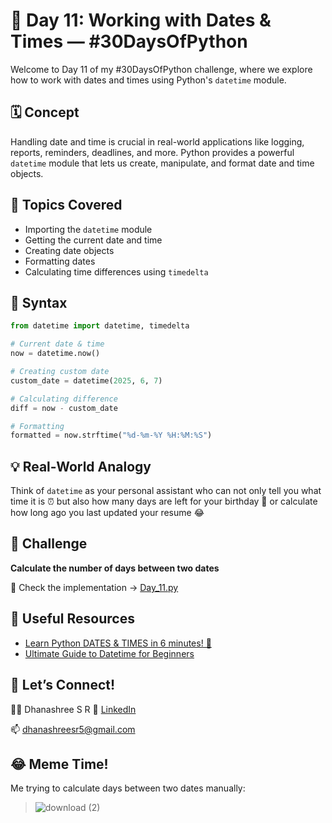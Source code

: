 # 📅 Day 11: Working with Dates & Times — #30DaysOfPython

Welcome to Day 11 of my #30DaysOfPython challenge, where we explore how to work with dates and times using Python's `datetime` module.


## 🗓️ Concept

Handling date and time is crucial in real-world applications like logging, reports, reminders, deadlines, and more. Python provides a powerful `datetime` module that lets us create, manipulate, and format date and time objects.

## 🧠 Topics Covered

- Importing the `datetime` module
- Getting the current date and time
- Creating date objects
- Formatting dates
- Calculating time differences using `timedelta`


## 🧾 Syntax

```python
from datetime import datetime, timedelta

# Current date & time
now = datetime.now()

# Creating custom date
custom_date = datetime(2025, 6, 7)

# Calculating difference
diff = now - custom_date

# Formatting
formatted = now.strftime("%d-%m-%Y %H:%M:%S")
````


## 💡 Real-World Analogy

Think of `datetime` as your personal assistant who can not only tell you what time it is ⏰ but also how many days are left for your birthday 🎂 or calculate how long ago you last updated your resume 😂


## 🧪 Challenge

**Calculate the number of days between two dates**


📁 Check the implementation → [Day\_11.py](./Day_11.py)

## 🔗 Useful Resources

* [Learn Python DATES & TIMES in 6 minutes! 📅](https://www.youtube.com/watch?v=DwBDHsdX6XQ)
* [Ultimate Guide to Datetime for Beginners](https://youtu.be/-AlFiS74aQg?si=53wFwBkG-YRsSIoH)


## 🚀 Let’s Connect!

👩‍💻 Dhanashree S R
🔗 [LinkedIn](https://in.linkedin.com/in/dhanashree-sr)


📫 [dhanashreesr5@gmail.com](mailto:dhanashreesr5@gmail.com)


## 😂 Meme Time!
Me trying to calculate days between two dates manually:

>![download (2)](https://github.com/user-attachments/assets/1a4ad366-bb10-4338-ba29-a0ab9366b395)

